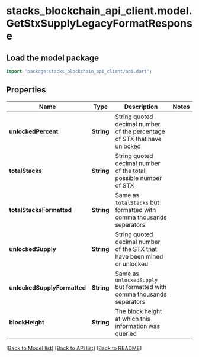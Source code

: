 # stacks_blockchain_api_client.model.GetStxSupplyLegacyFormatResponse

## Load the model package
```dart
import 'package:stacks_blockchain_api_client/api.dart';
```

## Properties
Name | Type | Description | Notes
------------ | ------------- | ------------- | -------------
**unlockedPercent** | **String** | String quoted decimal number of the percentage of STX that have unlocked | 
**totalStacks** | **String** | String quoted decimal number of the total possible number of STX | 
**totalStacksFormatted** | **String** | Same as `totalStacks` but formatted with comma thousands separators | 
**unlockedSupply** | **String** | String quoted decimal number of the STX that have been mined or unlocked | 
**unlockedSupplyFormatted** | **String** | Same as `unlockedSupply` but formatted with comma thousands separators | 
**blockHeight** | **String** | The block height at which this information was queried | 

[[Back to Model list]](../README.md#documentation-for-models) [[Back to API list]](../README.md#documentation-for-api-endpoints) [[Back to README]](../README.md)


